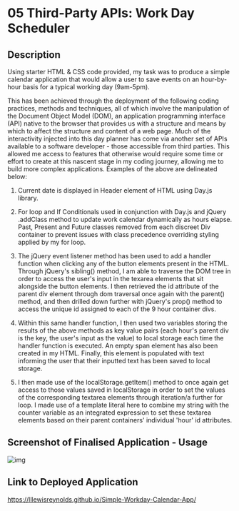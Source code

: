 # 05 Third-Party APIs: Work Day Scheduler

## Description

Using starter HTML & CSS code provided, my task was to produce a simple calendar application that would allow a user to save events on an hour-by-hour basis for a typical working day (9am-5pm).

This has been achieved through the deployment of the following coding practices, methods and techniques, all of which involve the manipulation of the Document Object Model (DOM), an application programming interface (API) native to the browser that provides us with a structure and means by which to affect the structure and content of a web page. Much of the interactivity injected into this day planner has come via another set of APIs available to a software developer - those accessible from third parties. This allowed me access to features that otherwise would require some time or effort to create at this nascent stage in my coding journey, allowing me to build more complex applications. Examples of the above are delineated below:

1. Current date is displayed in Header element of HTML using Day.js library.

2. For loop and If Conditionals used in conjunction with Day.js and jQuery .addClass method to update work calendar dynamically as hours elapse. Past, Present and Future classes removed from each discreet Div container to prevent issues with class precedence overriding styling applied by my for loop.

3. The jQuery event listener method has been used to add a handler function when clicking any of the button elements present in the HTML. Through jQuery's sibling() method, I am able to traverse the DOM tree in order to access the user's input in the texarea elements that sit alongside the button elements. I then retrieved the id attribute of the parent div element through dom traversal once again with the parent() method, and then drilled down further with jQuery's prop() method to access the unique id assigned to each of the 9 hour container divs.

4.  Within this same handler function, I then used two variables storing the results of the above methods as key value pairs (each hour's parent div is the key, the user's input as the value) to local storage each time the handler function is executed. An empty span element has also been created in my HTML. Finally, this element is populated with text informing the user that their inputted text has been saved to local storage.

5. I then made use of the localStorage.getItem() method to once again get access to those values saved in localStorage in order to set the values of the corresponding textarea elements through iteration/a further for loop. I made use of a template literal here to combine my string with the counter variable as an integrated expression to set these textarea elements based on their parent containers' individual 'hour' id attributes.

## Screenshot of Finalised Application - Usage

![img](./Assets/Work%20Day%20Scheduler.gif)

## Link to Deployed Application

https://lllewisreynolds.github.io/Simple-Workday-Calendar-App/
